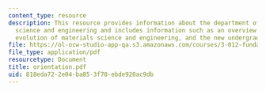 ```yaml
---
content_type: resource
description: This resource provides information about the department of materials
  science and engineering and includes information such as an overview of the department,
  evolution of materials science and engineering, and the new undergraduate curriculum.
file: https://ol-ocw-studio-app-qa.s3.amazonaws.com/courses/3-012-fundamentals-of-materials-science-fall-2005/818eda722e04ba853f70ebde920ac9db_orientation.pdf
file_type: application/pdf
resourcetype: Document
title: orientation.pdf
uid: 818eda72-2e04-ba85-3f70-ebde920ac9db
---
```

